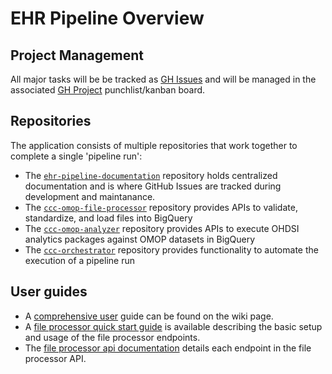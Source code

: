 # EHR Pipeline Overview

## Project Management
All major tasks will be be tracked as [GH Issues](https://github.com/Analyticsphere/ehr-pilot/issues) and will be managed in the associated [GH Project](https://github.com/orgs/Analyticsphere/projects/11/views/1) punchlist/kanban board.

## Repositories
The application consists of multiple repositories that work together to complete a single 'pipeline run':
- The [`ehr-pipeline-documentation`](https://github.com/Analyticsphere/ehr-pipeline-documentation) repository holds centralized documentation and is where GitHub Issues are tracked during development and maintanance.
- The [`ccc-omop-file-processor`](https://github.com/Analyticsphere/ccc-omop-file-processor) repository provides APIs to validate, standardize, and load files into BigQuery
- The [`ccc-omop-analyzer`](https://github.com/Analyticsphere/ccc-omop-analyzer) repository provides APIs to execute OHDSI analytics packages against OMOP datasets in BigQuery
- The [`ccc-orchestrator`](https://github.com/Analyticsphere/ccc-orchestrator) repository provides functionality to automate the execution of a pipeline run
  
## User guides 
- A [comprehensive user](https://github.com/Analyticsphere/ehr-pipeline-documentation/wiki/OMOP-Pipeline-User-Guide) guide can be found on the wiki page.
- A [file processor quick start guide](https://github.com/Analyticsphere/ccc-omop-file-processor?tab=readme-ov-file#omop-file-processor---quick-start-guide) is available describing the basic setup and usage of the file processor endpoints.
- The [file processor api documentation](https://github.com/Analyticsphere/ccc-omop-file-processor?tab=readme-ov-file#omop-data-processing-api-documentation) details each endpoint in the file processor API.
  
